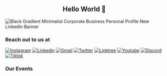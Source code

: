 ## <div align="center">Hello World 👋 </div>

![Black Gradient Minimalist Corporate Business Personal Profile New LinkedIn Banner](https://github.com/MTCBPDCDubai/MTCBPDCDubai/assets/70954808/5ccc9a1b-9858-4483-848a-9c6e2721e6de)

### <div>Reach out to us at</div>
[![Instagram](https://img.shields.io/badge/Instagram-E4405F?style=for-the-badge&logo=instagram&logoColor=white)](https://www.instagram.com/mtcbpdc/)
[![Linkedin](https://img.shields.io/badge/LinkedIn-0077B5?style=for-the-badge&logo=linkedin&logoColor=white)](https://www.linkedin.com/company/microsoft-tech-club/)
[![Gmail](https://img.shields.io/badge/Gmail-D14836?style=for-the-badge&logo=gmail&logoColor=white)](https://www.linkedin.com/company/microsoft-tech-club/)
[![Twitter](https://img.shields.io/badge/Twitter-1DA1F2?style=for-the-badge&logo=twitter&logoColor=white)](https://www.linkedin.com/company/microsoft-tech-club/)
[![Linktree](https://img.shields.io/badge/linktree-39E09B?style=for-the-badge&logo=linktree&logoColor=white)](https://linktr.ee/mtcbpdc)
[![Youtube](https://img.shields.io/badge/YouTube-FF0000?style=for-the-badge&logo=youtube&logoColor=white)](https://www.linkedin.com/company/microsoft-tech-club/)
[![Discord](https://img.shields.io/badge/Discord-5865F2?style=for-the-badge&logo=discord&logoColor=white)](https://www.linkedin.com/company/microsoft-tech-club/)
[![Tiktok](https://img.shields.io/badge/TikTok-000000?style=for-the-badge&logo=tiktok&logoColor=white)](https://www.tiktok.com/@mtcbpdc)

### <div> Our Events </div>
<!--
**MTCBPDCDubai/MTCBPDCDubai** is a ✨ _special_ ✨ repository because its `README.md` (this file) appears on your GitHub profile.

Here are some ideas to get you started:

- 🔭 I’m currently working on ...
- 🌱 I’m currently learning ...
- 👯 I’m looking to collaborate on ...
- 🤔 I’m looking for help with ...
- 💬 Ask me about ...
- 📫 How to reach me: ...
- 😄 Pronouns: ...
- ⚡ Fun fact: ...
-->

